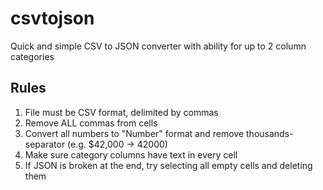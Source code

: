 # csvtojson
Quick and simple CSV to JSON converter with ability for up to 2 column categories

## Rules
1. File must be CSV format, delimited by commas
2.  Remove ALL commas from cells
3.  Convert all numbers to "Number" format and remove thousands-separator (e.g. $42,000 -> 42000)
4.  Make sure category columns have text in every cell
5.  If JSON is broken at the end, try selecting all empty cells and deleting them
